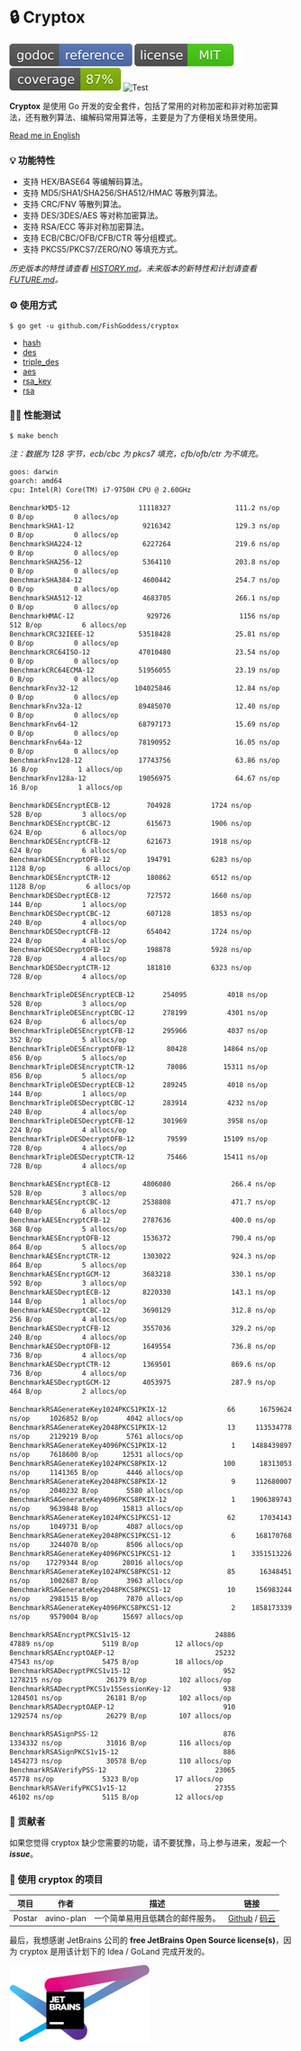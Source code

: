 # 🔒 Cryptox

[![Go Doc](_icons/godoc.svg)](https://pkg.go.dev/github.com/FishGoddess/cryptox)
[![License](_icons/license.svg)](https://opensource.org/licenses/MIT)
[![Coverage](_icons/coverage.svg)](_icons/coverage.svg)
![Test](https://github.com/FishGoddess/cryptox/actions/workflows/test.yml/badge.svg)

**Cryptox** 是使用 Go 开发的安全套件，包括了常用的对称加密和非对称加密算法，还有散列算法、编解码常用算法等，主要是为了方便相关场景使用。

[Read me in English](./README.en.md)

### 💡 功能特性

* 支持 HEX/BASE64 等编解码算法。
* 支持 MD5/SHA1/SHA256/SHA512/HMAC 等散列算法。
* 支持 CRC/FNV 等散列算法。
* 支持 DES/3DES/AES 等对称加密算法。
* 支持 RSA/ECC 等非对称加密算法。
* 支持 ECB/CBC/OFB/CFB/CTR 等分组模式。
* 支持 PKCS5/PKCS7/ZERO/NO 等填充方式。

_历史版本的特性请查看 [HISTORY.md](./HISTORY.md)。未来版本的新特性和计划请查看 [FUTURE.md](./FUTURE.md)。_

### ⚙ 使用方式

```shell
$ go get -u github.com/FishGoddess/cryptox
```

* [hash](_examples/hash.go)
* [des](_examples/des.go)
* [triple_des](_examples/triple_des.go)
* [aes](_examples/aes.go)
* [rsa_key](_examples/rsa_key.go)
* [rsa](_examples/rsa.go)

### 🚴🏻 性能测试

```shell
$ make bench
```

_注：数据为 128 字节，ecb/cbc 为 pkcs7 填充，cfb/ofb/ctr 为不填充。_

```
goos: darwin
goarch: amd64
cpu: Intel(R) Core(TM) i7-9750H CPU @ 2.60GHz

BenchmarkMD5-12                 11118327                111.2 ns/op             0 B/op          0 allocs/op
BenchmarkSHA1-12                 9216342                129.3 ns/op             0 B/op          0 allocs/op
BenchmarkSHA224-12               6227264                219.6 ns/op             0 B/op          0 allocs/op
BenchmarkSHA256-12               5364110                203.8 ns/op             0 B/op          0 allocs/op
BenchmarkSHA384-12               4600442                254.7 ns/op             0 B/op          0 allocs/op
BenchmarkSHA512-12               4683705                266.1 ns/op             0 B/op          0 allocs/op
BenchmarkHMAC-12                  929726                 1156 ns/op           512 B/op          6 allocs/op
BenchmarkCRC32IEEE-12           53518428                25.81 ns/op             0 B/op          0 allocs/op
BenchmarkCRC64ISO-12            47010480                23.54 ns/op             0 B/op          0 allocs/op
BenchmarkCRC64ECMA-12           51956055                23.19 ns/op             0 B/op          0 allocs/op
BenchmarkFnv32-12              104025846                12.84 ns/op             0 B/op          0 allocs/op
BenchmarkFnv32a-12              89485070                12.40 ns/op             0 B/op          0 allocs/op
BenchmarkFnv64-12               68797173                15.69 ns/op             0 B/op          0 allocs/op
BenchmarkFnv64a-12              78190952                16.05 ns/op             0 B/op          0 allocs/op
BenchmarkFnv128-12              17743756                63.86 ns/op            16 B/op          1 allocs/op
BenchmarkFnv128a-12             19056975                64.67 ns/op            16 B/op          1 allocs/op

BenchmarkDESEncryptECB-12    	  704928	      1724 ns/op	     528 B/op	       3 allocs/op
BenchmarkDESEncryptCBC-12    	  615673	      1906 ns/op	     624 B/op	       6 allocs/op
BenchmarkDESEncryptCFB-12    	  621673	      1918 ns/op	     624 B/op	       6 allocs/op
BenchmarkDESEncryptOFB-12    	  194791	      6283 ns/op	    1128 B/op	       6 allocs/op
BenchmarkDESEncryptCTR-12    	  180862	      6512 ns/op	    1128 B/op	       6 allocs/op
BenchmarkDESDecryptECB-12    	  727572	      1660 ns/op	     144 B/op	       1 allocs/op
BenchmarkDESDecryptCBC-12    	  607128	      1853 ns/op	     240 B/op	       4 allocs/op
BenchmarkDESDecryptCFB-12    	  654042	      1724 ns/op	     224 B/op	       4 allocs/op
BenchmarkDESDecryptOFB-12    	  198878	      5928 ns/op	     728 B/op	       4 allocs/op
BenchmarkDESDecryptCTR-12    	  181810	      6323 ns/op	     728 B/op	       4 allocs/op

BenchmarkTripleDESEncryptECB-12    	  254095	      4018 ns/op	     528 B/op	       3 allocs/op
BenchmarkTripleDESEncryptCBC-12    	  278199	      4301 ns/op	     624 B/op	       6 allocs/op
BenchmarkTripleDESEncryptCFB-12    	  295966	      4037 ns/op	     352 B/op	       5 allocs/op
BenchmarkTripleDESEncryptOFB-12    	   80428	     14864 ns/op	     856 B/op	       5 allocs/op
BenchmarkTripleDESEncryptCTR-12    	   78086	     15311 ns/op	     856 B/op	       5 allocs/op
BenchmarkTripleDESDecryptECB-12    	  289245	      4018 ns/op	     144 B/op	       1 allocs/op
BenchmarkTripleDESDecryptCBC-12    	  283914	      4232 ns/op	     240 B/op	       4 allocs/op
BenchmarkTripleDESDecryptCFB-12    	  301969	      3958 ns/op	     224 B/op	       4 allocs/op
BenchmarkTripleDESDecryptOFB-12    	   79599	     15109 ns/op	     728 B/op	       4 allocs/op
BenchmarkTripleDESDecryptCTR-12    	   75466	     15411 ns/op	     728 B/op	       4 allocs/op

BenchmarkAESEncryptECB-12        4806080               266.4 ns/op           528 B/op          3 allocs/op
BenchmarkAESEncryptCBC-12        2538808               471.7 ns/op           640 B/op          6 allocs/op
BenchmarkAESEncryptCFB-12        2787636               400.0 ns/op           368 B/op          5 allocs/op
BenchmarkAESEncryptOFB-12        1536372               790.4 ns/op           864 B/op          5 allocs/op
BenchmarkAESEncryptCTR-12        1303022               924.3 ns/op           864 B/op          5 allocs/op
BenchmarkAESEncryptGCM-12        3683218               330.1 ns/op           592 B/op          3 allocs/op
BenchmarkAESDecryptECB-12        8220330               143.1 ns/op           144 B/op          1 allocs/op
BenchmarkAESDecryptCBC-12        3690129               312.8 ns/op           256 B/op          4 allocs/op
BenchmarkAESDecryptCFB-12        3557036               329.2 ns/op           240 B/op          4 allocs/op
BenchmarkAESDecryptOFB-12        1649554               736.8 ns/op           736 B/op          4 allocs/op
BenchmarkAESDecryptCTR-12        1369501               869.6 ns/op           736 B/op          4 allocs/op
BenchmarkAESDecryptGCM-12        4053975               287.9 ns/op           464 B/op          2 allocs/op

BenchmarkRSAGenerateKey1024PKCS1PKIX-12     	      66	  16759624 ns/op	 1026852 B/op	    4042 allocs/op
BenchmarkRSAGenerateKey2048PKCS1PKIX-12     	      13	 113534778 ns/op	 2129219 B/op	    5761 allocs/op
BenchmarkRSAGenerateKey4096PKCS1PKIX-12     	       1	1488439897 ns/op	 7618600 B/op	   12531 allocs/op
BenchmarkRSAGenerateKey1024PKCS8PKIX-12     	     100	  18313053 ns/op	 1141365 B/op	    4446 allocs/op
BenchmarkRSAGenerateKey2048PKCS8PKIX-12     	       9	 112680007 ns/op	 2040232 B/op	    5580 allocs/op
BenchmarkRSAGenerateKey4096PKCS8PKIX-12     	       1	1906389743 ns/op	 9639848 B/op	   15813 allocs/op
BenchmarkRSAGenerateKey1024PKCS1PKCS1-12    	      62	  17034143 ns/op	 1049731 B/op	    4087 allocs/op
BenchmarkRSAGenerateKey2048PKCS1PKCS1-12    	       6	 168170768 ns/op	 3244070 B/op	    8506 allocs/op
BenchmarkRSAGenerateKey4096PKCS1PKCS1-12    	       1	3351513226 ns/op	17279344 B/op	   28016 allocs/op
BenchmarkRSAGenerateKey1024PKCS8PKCS1-12    	      85	  16348451 ns/op	 1002687 B/op	    3963 allocs/op
BenchmarkRSAGenerateKey2048PKCS8PKCS1-12    	      10	 156983244 ns/op	 2981515 B/op	    7870 allocs/op
BenchmarkRSAGenerateKey4096PKCS8PKCS1-12    	       2	1858173339 ns/op	 9579004 B/op	   15697 allocs/op

BenchmarkRSAEncryptPKCS1v15-12                     24886             47889 ns/op            5119 B/op         12 allocs/op
BenchmarkRSAEncryptOAEP-12                         25232             47543 ns/op            5475 B/op         18 allocs/op
BenchmarkRSADecryptPKCS1v15-12                       952           1278215 ns/op           26179 B/op        102 allocs/op
BenchmarkRSADecryptPKCS1v15SessionKey-12             938           1284501 ns/op           26181 B/op        102 allocs/op
BenchmarkRSADecryptOAEP-12                           910           1292574 ns/op           26279 B/op        107 allocs/op

BenchmarkRSASignPSS-12                               876           1334332 ns/op           31016 B/op        116 allocs/op
BenchmarkRSASignPKCS1v15-12                          886           1454273 ns/op           30578 B/op        110 allocs/op
BenchmarkRSAVerifyPSS-12                           23065             45778 ns/op            5323 B/op         17 allocs/op
BenchmarkRSAVerifyPKCS1v15-12                      27355             46102 ns/op            5115 B/op         12 allocs/op
```

### 🎨 贡献者

如果您觉得 cryptox 缺少您需要的功能，请不要犹豫，马上参与进来，发起一个 _**issue**_。

### 💪 使用 cryptox 的项目

| 项目     | 作者         | 描述               | 链接                                                                                         |
|--------|------------|------------------|--------------------------------------------------------------------------------------------|
| Postar | avino-plan | 一个简单易用且低耦合的邮件服务。 | [Github](https://github.com/avino-plan/postar) / [码云](https://gitee.com/avino-plan/postar) |

最后，我想感谢 JetBrains 公司的 **free JetBrains Open Source license(s)**，因为 cryptox 是用该计划下的 Idea / GoLand
完成开发的。

<a href="https://www.jetbrains.com/?from=cryptox" target="_blank"><img src="./_icons/jetbrains.png" width="250"/></a>